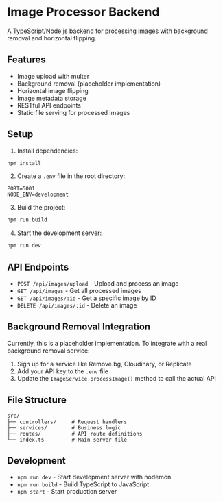 # Image Processor Backend

A TypeScript/Node.js backend for processing images with background removal and horizontal flipping.

## Features

- Image upload with multer
- Background removal (placeholder implementation)
- Horizontal image flipping
- Image metadata storage
- RESTful API endpoints
- Static file serving for processed images

## Setup

1. Install dependencies:
```bash
npm install
```

2. Create a `.env` file in the root directory:
```env
PORT=5001
NODE_ENV=development
```

3. Build the project:
```bash
npm run build
```

4. Start the development server:
```bash
npm run dev
```

## API Endpoints

- `POST /api/images/upload` - Upload and process an image
- `GET /api/images` - Get all processed images
- `GET /api/images/:id` - Get a specific image by ID
- `DELETE /api/images/:id` - Delete an image

## Background Removal Integration

Currently, this is a placeholder implementation. To integrate with a real background removal service:

1. Sign up for a service like Remove.bg, Cloudinary, or Replicate
2. Add your API key to the `.env` file
3. Update the `ImageService.processImage()` method to call the actual API

## File Structure

```
src/
├── controllers/     # Request handlers
├── services/        # Business logic
├── routes/          # API route definitions
└── index.ts         # Main server file
```

## Development

- `npm run dev` - Start development server with nodemon
- `npm run build` - Build TypeScript to JavaScript
- `npm start` - Start production server
